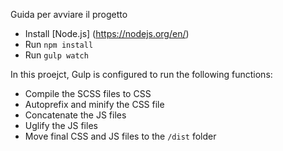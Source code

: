 Guida per avviare il progetto

- Install [Node.js] (https://nodejs.org/en/)
- Run `npm install`
- Run `gulp watch`

In this proejct, Gulp is configured to run the following functions:

* Compile the SCSS files to CSS
* Autoprefix and minify the CSS file
* Concatenate the JS files
* Uglify the JS files
* Move final CSS and JS files to the `/dist` folder